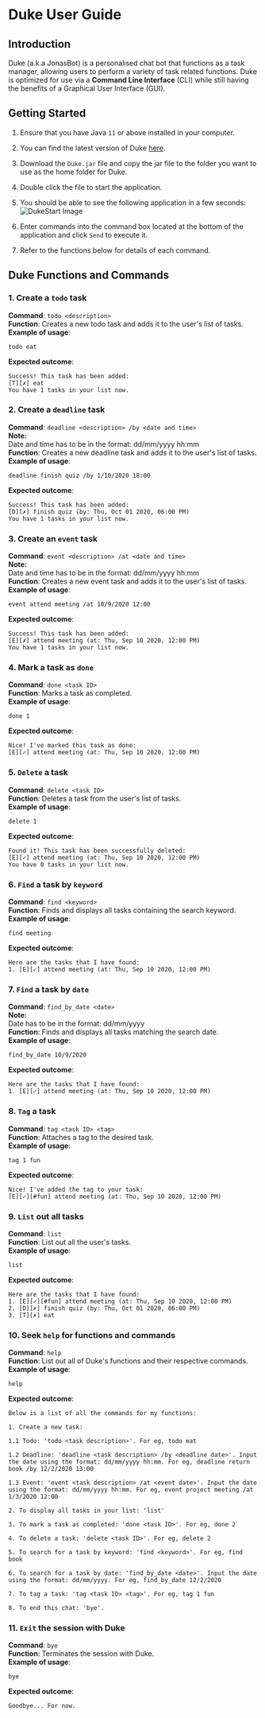 # Duke User Guide

## Introduction
Duke (a.k.a JonasBot) is a personalised chat bot that functions as a task manager, allowing
users to perform a variety of task related functions.
Duke is optimized for use via a **Command Line Interface** (CLI) 
while still having the benefits of a Graphical User Interface (GUI).

## Getting Started
1. Ensure that you have Java `11` or above installed in your computer.
2. You can find the latest version of Duke [here](https://github.com/jonasngs/ip/releases/tag/A-Release).
3. Download the `Duke.jar` file and copy the jar file to the folder you want to use as the home folder for Duke.
4. Double click the file to start the application.
4. You should be able to see the following application in a few seconds:
![DukeStart Image](./DukeStart.png)

5. Enter commands into the command box located at the bottom of the application and click `Send` to execute it.
6. Refer to the functions below for details of each command.

## Duke Functions and Commands

### 1. Create a `todo` task 
**Command**: `todo <description>` <br/>
**Function**: Creates a new todo task and adds it to the user's list of tasks. <br/>
**Example of usage**: 
```
todo eat 
```
**Expected outcome**: 
```
Success! This task has been added:
[T][✗] eat
You have 1 tasks in your list now. 
```

### 2. Create a `deadline` task 
**Command**: `deadline <description> /by <date and time>` <br/>
**Note:** <br/> 
Date and time has to be in the format: dd/mm/yyyy hh:mm <br/>
**Function**: Creates a new deadline task and adds it to the user's list of tasks. <br/>
**Example of usage**: 
```
deadline finish quiz /by 1/10/2020 18:00 
```
**Expected outcome**: 
```
Success! This task has been added:
[D][✗] finish quiz (by: Thu, Oct 01 2020, 06:00 PM)
You have 1 tasks in your list now.
```

### 3. Create an `event` task 
**Command**: `event <description> /at <date and time>` <br/>
**Note:** <br/> 
Date and time has to be in the format: dd/mm/yyyy hh:mm <br/>
**Function**: Creates a new event task and adds it to the user's list of tasks. <br/>
**Example of usage**: 
```
event attend meeting /at 10/9/2020 12:00 
```
**Expected outcome**: 
```
Success! This task has been added:
[E][✗] attend meeting (at: Thu, Sep 10 2020, 12:00 PM)
You have 1 tasks in your list now.
```

### 4. Mark a task as `done` 
**Command**: `done <task ID>` <br/>
**Function**: Marks a task as completed. <br/>
**Example of usage**: 
```
done 1 
```
**Expected outcome**: 
```
Nice! I've marked this task as done:
[E][✓] attend meeting (at: Thu, Sep 10 2020, 12:00 PM)
```

### 5. `Delete` a task
**Command**: `delete <task ID>` <br/>
**Function**: Deletes a task from the user's list of tasks. <br/>
**Example of usage**: 
```
delete 1 
```
**Expected outcome**: 
```
Found it! This task has been successfully deleted: 
[E][✓] attend meeting (at: Thu, Sep 10 2020, 12:00 PM)
You have 0 tasks in your list now.
```

### 6. `Find` a task by `keyword`
**Command**: `find <keyword>` <br/>
**Function**: Finds and displays all tasks containing the search keyword. <br/>
**Example of usage**: 
```
find meeting 
```
**Expected outcome**: 
```
Here are the tasks that I have found:
1. [E][✓] attend meeting (at: Thu, Sep 10 2020, 12:00 PM)
```

### 7. `Find` a task by `date`
**Command**: `find_by_date <date>` <br/>
**Note:** <br/>
Date has to be in the format: dd/mm/yyyy <br/>
**Function**: Finds and displays all tasks matching the search date. <br/>
**Example of usage**: 
```
find_by_date 10/9/2020 
```
**Expected outcome**: 
```
Here are the tasks that I have found:
1. [E][✓] attend meeting (at: Thu, Sep 10 2020, 12:00 PM)
```

### 8. `Tag` a task 
**Command**: `tag <task ID> <tag>` <br/>
**Function**: Attaches a tag to the desired task. <br/>
**Example of usage**: 
```
tag 1 fun
```
**Expected outcome**: 
```
Nice! I've added the tag to your task:
[E][✓][#fun] attend meeting (at: Thu, Sep 10 2020, 12:00 PM)
```

### 9. `List` out all tasks 
**Command**: `list` <br/>
**Function**: List out all the user's tasks. <br/>
**Example of usage**: 
```
list
```
**Expected outcome**: 
```
Here are the tasks that I have found:
1. [E][✓][#fun] attend meeting (at: Thu, Sep 10 2020, 12:00 PM)
2. [D][✗] finish quiz (by: Thu, Oct 01 2020, 06:00 PM)
3. [T][✗] eat
```

### 10. Seek `help` for functions and commands 
**Command**: `help` <br/>
**Function**: List out all of Duke's functions and their respective commands. <br/>
**Example of usage**: 
```
help
```
**Expected outcome**: 
```
Below is a list of all the commands for my functions: 

1. Create a new task: 

1.1 Todo: 'todo <task description>'. For eg, todo eat 

1.2 Deadline: 'deadline <task description> /by <deadline date>'. Input the date using the format: dd/mm/yyyy hh:mm. For eg, deadline return book /by 12/2/2020 13:00 

1.3 Event: 'event <task description> /at <event date>'. Input the date using the format: dd/mm/yyyy hh:mm. For eg, event project meeting /at 1/3/2020 12:00 

2. To display all tasks in your list: 'list' 

3. To mark a task as completed: 'done <task ID>'. For eg, done 2 

4. To delete a task: 'delete <task ID>'. For eg, delete 2 

5. To search for a task by keyword: 'find <keyword>'. For eg, find book

6. To search for a task by date: 'find_by_date <date>'. Input the date using the format: dd/mm/yyyy. For eg, find_by_date 12/2/2020

7. To tag a task: 'tag <task ID> <tag>'. For eg, tag 1 fun

8. To end this chat: 'bye'.
```

### 11. `Exit` the session with Duke 
**Command**: `bye` <br/>
**Function**: Terminates the session with Duke. <br/>
**Example of usage**: 
```
bye
```
**Expected outcome**: 
```
Goodbye... For now.
```

